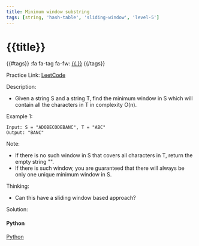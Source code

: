 ```yaml
---
title: Minimum window substring
tags: [string, 'hash-table', 'sliding-window', 'level-5']
---
```


# {{title}}

{{#tags}}
:fa fa-tag fa-fw: [{{.}}]({{tagspath}}/{{.}})
{{/tags}}

Practice Link: [LeetCode](https://leetcode.com/problems/minimum-window-substring/)

Description:

- Given a string S and a string T, find the minimum window in S which will contain all the characters in T in complexity O(n).

Example 1:

```text
Input: S = "ADOBECODEBANC", T = "ABC"
Output: "BANC"
```

Note:

- If there is no such window in S that covers all characters in T, return the empty string "".
- If there is such window, you are guaranteed that there will always be only one unique minimum window in S.

Thinking:

- Can this have a sliding window based approach?

Solution:

<!-- tabs:start -->
#### **Python**

[Python](../pycode/string/minimum-window-substring.py ':include :type=code')
<!-- tabs:end -->
